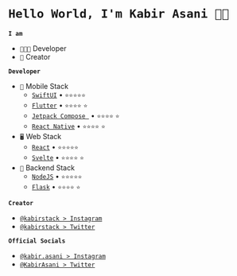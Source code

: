 <!--
**kabir-asani/kabir-asani** is a ✨ _special_ ✨ repository because its `README.md` (this file) appears on your GitHub profile.
-->

# `Hello World, I'm Kabir Asani 👋🏽`

**`I am`**

-   `👨🏽‍💻` Developer
-   `🎥` Creator

**`Developer`**

-   `📱` Mobile Stack
    -   [`SwiftUI`](https://developer.apple.com/xcode/swiftui/) • `⭐️⭐️⭐️⭐️⭐️`
    -   [`Flutter`](https://flutter.dev/) • `⭐️⭐️⭐️⭐️` `⭐️`
    -   [`Jetpack Compose `](https://developer.android.com/jetpack/compose) • `⭐️⭐️⭐️⭐️` `⭐️`
    -   [`React Native`](https://reactnative.dev/) • `⭐️⭐️⭐️⭐️` `⭐️`
-   `🖥️` Web Stack
    -   [`React`](https://react.dev/) • `⭐️⭐️⭐️⭐️⭐`️
    -   [`Svelte`](https://svelte.dev/) • `⭐️⭐️⭐️⭐️` `⭐️`
-   `📡` Backend Stack
    -   [`NodeJS`](https://nodejs.org/en/) • `⭐️⭐️⭐️⭐️⭐️`
    -   [`Flask`](https://flask.palletsprojects.com/en/3.0.x/) • `⭐️⭐️⭐️⭐️` `⭐️`

**`Creator`**

-   [`@kabirstack > Instagram`](https://www.instagram.com/kabirstack/)
-   [`@kabirstack > Twitter`](https://twitter.com/kabirstack)

**`Official Socials`**

-   [`@kabir.asani > Instagram`](https://www.instagram.com/kabir.asani/)
-   [`@KabirAsani > Twitter`](https://twitter.com/KabirAsani)
